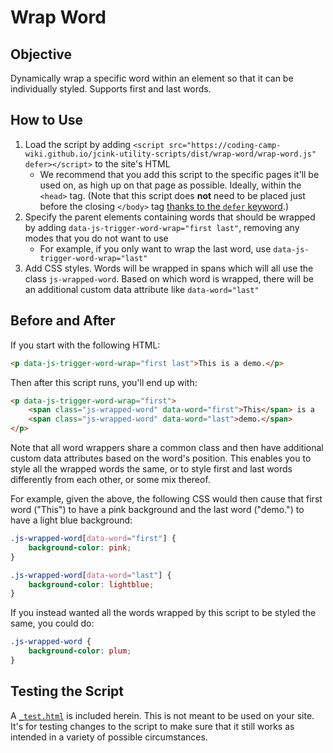 # Wrap Word

## Objective

Dynamically wrap a specific word within an element so that it can be individually styled. Supports first and last words.

## How to Use

1. Load the script by adding `<script src="https://coding-camp-wiki.github.io/jcink-utility-scripts/dist/wrap-word/wrap-word.js" defer></script>` to the site's HTML
    - We recommend that you add this script to the specific pages it'll be used on, as high up on that page as possible. Ideally, within the `<head>` tag. (Note that this script does **not** need to be placed just before the closing `</body>` tag [thanks to the `defer` keyword](https://developer.mozilla.org/en-US/docs/Learn/JavaScript/First_steps/What_is_JavaScript#script_loading_strategies).)
1. Specify the parent elements containing words that should be wrapped by adding `data-js-trigger-word-wrap="first last"`, removing any modes that you do not want to use
    - For example, if you only want to wrap the last word, use `data-js-trigger-word-wrap="last"`
1. Add CSS styles. Words will be wrapped in spans which will all use the class `js-wrapped-word`. Based on which word is wrapped, there will be an additional custom data attribute like `data-word="last"`

## Before and After

If you start with the following HTML:

```html
<p data-js-trigger-word-wrap="first last">This is a demo.</p>
```

Then after this script runs, you'll end up with:

```html
<p data-js-trigger-word-wrap="first">
    <span class="js-wrapped-word" data-word="first">This</span> is a
    <span class="js-wrapped-word" data-word="last">demo.</span>
</p>
```

Note that all word wrappers share a common class and then have additional custom data attributes based on the word's position. This enables you to style all the wrapped words the same, or to style first and last words differently from each other, or some mix thereof.

For example, given the above, the following CSS would then cause that first word ("This") to have a pink background and the last word ("demo.") to have a light blue background:

```css
.js-wrapped-word[data-word="first"] {
    background-color: pink;
}

.js-wrapped-word[data-word="last"] {
    background-color: lightblue;
}
```

If you instead wanted all the words wrapped by this script to be styled the same, you could do:

```css
.js-wrapped-word {
    background-color: plum;
}
```

## Testing the Script

A [`_test.html`](_test.html) is included herein. This is not meant to be used on your site. It's for testing changes to the script to make sure that it still works as intended in a variety of possible circumstances.
